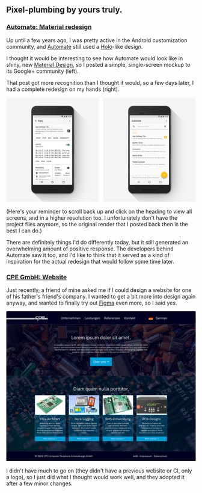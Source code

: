## Pixel-plumbing by yours truly.

### [Automate: Material redesign](automate.png)

Up until a few years ago, I was pretty active in the Android customization community, and [Automate](https://llamalab.com/automate/) still used a [Holo](https://android-developers.googleblog.com/2012/01/holo-everywhere.html)-like design.

I thought it would be interesting to see how Automate would look like in shiny, new [Material Design](https://material.io/), so I posted a simple, single-screen mockup to its Google+ community (left).

That post got more recognition than I thought it would, so a few days later, I had a complete redesign on my hands (right).

![](comparison.png)

(Here's your reminder to scroll back up and click on the heading to view all screens, and in a higher resolution too. I unfortunately don't have the project files anymore, so the original render that I posted back then is the best I can do.)

There are definitely things I'd do differently today, but it still generated an overwhelming amount of positive response. The developers behind Automate saw it too, and I'd like to think that it served as a kind of inspiration for the actual redesign that would follow some time later.

### [CPE GmbH: Website](https://www.figma.com/file/HtmQPbH8jh19D9UGDJBTdw/CPE-GmbH?node-id=0%3A1)

Just recently, a friend of mine asked me if I could design a website for one of his father's friend's company. I wanted to get a bit more into design again anyway, and wanted to finally try out [Figma](https://www.figma.com/) even more, so I said yes.

![](cpe.png)

I didn't have much to go on (they didn't have a previous website or CI, only a logo), so I just did what I thought would work well, and they adopted it after a few minor changes.
